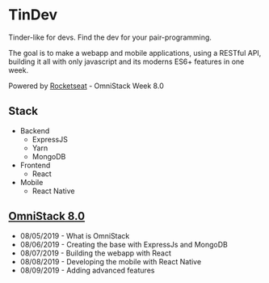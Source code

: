 # TinDev
Tinder-like for devs. Find the dev for your pair-programming.

The goal is to make a webapp and mobile applications, using a RESTful API, building it all with only javascript and its moderns ES6+ features in one week.

Powered by [Rocketseat](https://rocketseat.com.br) - OmniStack Week 8.0

## Stack
- Backend
  - ExpressJS
  - Yarn
  - MongoDB
- Frontend
  - React
- Mobile
  - React Native

## [OmniStack 8.0](https://rocketseat.com.br/week-8/aulas)
- 08/05/2019 - What is OmniStack
- 08/06/2019 - Creating the base with ExpressJs and MongoDB
- 08/07/2019 - Building the webapp with React
- 08/08/2019 - Developing the mobile with React Native
- 08/09/2019 - Adding advanced features
